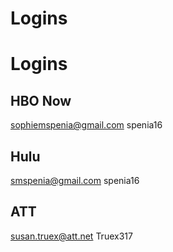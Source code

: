# Logins



# Logins

## HBO Now
sophiemspenia@gmail.com
spenia16

## Hulu
smspenia@gmail.com
spenia16

## ATT
susan.truex@att.net
Truex317

